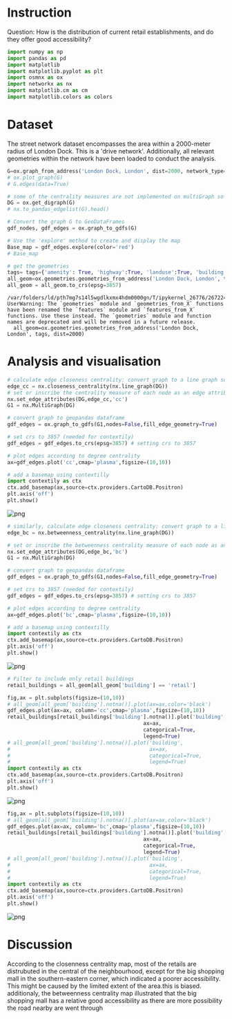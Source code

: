 # Instruction

Question: 
How is the distribution of current retail establishments, and do they offer good accessibility?


```python
import numpy as np
import pandas as pd
import matplotlib
import matplotlib.pyplot as plt
import osmnx as ox 
import networkx as nx 
import matplotlib.cm as cm
import matplotlib.colors as colors
```

# Dataset

The street network dataset encompasses the area within a 2000-meter radius of London Dock. This is a 'drive network'.
Additionally, all relevant geometries within the network have been loaded to conduct the analysis.


```python
G=ox.graph_from_address('London Dock, London', dist=2000, network_type='drive')
# ox.plot_graph(G)
# G.edges(data=True)
```


```python
# some of the centrality measures are not implemented on multiGraph so first set as diGraph
DG = ox.get_digraph(G)
# nx.to_pandas_edgelist(G).head()
```


```python
# Convert the graph G to GeoDataFrames
gdf_nodes, gdf_edges = ox.graph_to_gdfs(G)

# Use the 'explore' method to create and display the map
Base_map = gdf_edges.explore(color='red')
# Base_map
```


```python
# get the geometries 
tags= tags={'amenity': True, 'highway':True, 'landuse':True, 'building':True, 'waterway': True, 'railway': True}
all_geom=ox.geometries.geometries_from_address('London Dock, London', tags, dist=2000)
all_geom = all_geom.to_crs(epsg=3857)
```

    /var/folders/ld/pth7mg7s14l5wgdlkxmx4hdm0000gn/T/ipykernel_26776/2672245919.py:3: UserWarning: The `geometries` module and `geometries_from_X` functions have been renamed the `features` module and `features_from_X` functions. Use these instead. The `geometries` module and function names are deprecated and will be removed in a future release.
      all_geom=ox.geometries.geometries_from_address('London Dock, London', tags, dist=2000)


# Analysis and visualisation


```python
# calculate edge closeness centrality: convert graph to a line graph so edges become nodes and vice versa
edge_cc = nx.closeness_centrality(nx.line_graph(DG))
# set or inscribe the centrality measure of each node as an edge attribute of the graph network object
nx.set_edge_attributes(DG,edge_cc,'cc')
G1 = nx.MultiGraph(DG)
```


```python
# convert graph to geopandas dataframe
gdf_edges = ox.graph_to_gdfs(G1,nodes=False,fill_edge_geometry=True)

# set crs to 3857 (needed for contextily)
gdf_edges = gdf_edges.to_crs(epsg=3857) # setting crs to 3857

# plot edges according to degree centrality
ax=gdf_edges.plot('cc',cmap='plasma',figsize=(10,10))

# add a basemap using contextilly
import contextily as ctx
ctx.add_basemap(ax,source=ctx.providers.CartoDB.Positron)
plt.axis('off')
plt.show()
```


    
![png](formative_assignment_files/formative_assignment_11_0.png)
    



```python
# similarly, calculate edge closeness centrality: convert graph to a line graph so edges become nodes and vice versa
edge_bc = nx.betweenness_centrality(nx.line_graph(DG))

# set or inscribe the betweenness centrality measure of each node as an edge attribute of the graph network object
nx.set_edge_attributes(DG,edge_bc,'bc')
G1 = nx.MultiGraph(DG)
```


```python
# convert graph to geopandas dataframe
gdf_edges = ox.graph_to_gdfs(G1,nodes=False,fill_edge_geometry=True)

# set crs to 3857 (needed for contextily)
gdf_edges = gdf_edges.to_crs(epsg=3857) # setting crs to 3857

# plot edges according to degree centrality
ax=gdf_edges.plot('bc',cmap='plasma',figsize=(10,10))

# add a basemap using contextilly
import contextily as ctx
ctx.add_basemap(ax,source=ctx.providers.CartoDB.Positron)
plt.axis('off')
plt.show()
```


    
![png](formative_assignment_files/formative_assignment_13_0.png)
    



```python
# Filter to include only retail buildings
retail_buildings = all_geom[all_geom['building'] == 'retail']
```


```python
fig,ax = plt.subplots(figsize=(10,10))
# all_geom[all_geom['building'].notna()].plot(ax=ax,color='black')
gdf_edges.plot(ax=ax, column='cc',cmap='plasma',figsize=(10,10))
retail_buildings[retail_buildings['building'].notna()].plot('building',
                                            ax=ax,
                                            categorical=True,
                                            legend=True)
# all_geom[all_geom['building'].notna()].plot('building',
#                                             ax=ax,
#                                             categorical=True,
#                                             legend=True)
import contextily as ctx
ctx.add_basemap(ax,source=ctx.providers.CartoDB.Positron)
plt.axis('off')
plt.show()
```


    
![png](formative_assignment_files/formative_assignment_15_0.png)
    



```python
fig,ax = plt.subplots(figsize=(10,10))
# all_geom[all_geom['building'].notna()].plot(ax=ax,color='black')
gdf_edges.plot(ax=ax, column='bc',cmap='plasma',figsize=(10,10))
retail_buildings[retail_buildings['building'].notna()].plot('building',
                                            ax=ax,
                                            categorical=True,
                                            legend=True)
# all_geom[all_geom['building'].notna()].plot('building',
#                                             ax=ax,
#                                             categorical=True,
#                                             legend=True)
import contextily as ctx
ctx.add_basemap(ax,source=ctx.providers.CartoDB.Positron)
plt.axis('off')
plt.show()
```


    
![png](formative_assignment_files/formative_assignment_16_0.png)
    


# Discussion

According to the closenness centrality map, most of the retails are distrubuted in the central of the neighbourhood, except for the big shopping mall in the southern-eastern corner, which indicated a poorer accessibility. This might be caused by the limited extent of the area.this is biased. additionaly, the betweenness centrality map illustrated that the big shopping mall has a relative good accessibility as there are more possibility the road nearby are went through 
